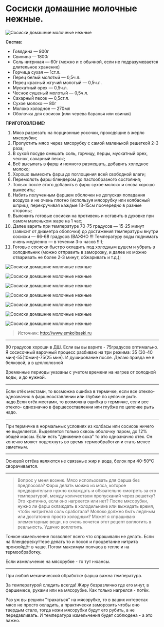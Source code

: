 # Сосиски домашние молочные нежные.
![Сосиски домашние молочные нежные](/images/Kulinar/Myaso/sosiski_molochnye_nezhnye_001.jpg 'Сосиски домашние молочные нежные')

**Состав:**

- Говядина — 900г
- Свинина — 1800г
- Соль нитриная — 60г (можно и с обычной, если не подразумевается длительное хранение)
- Горчица сухая — 1ст.л.
- Перец белый молотый — 0,5ч.л.
- Перец красный жгучий молотый — 0,5ч.л.
- Мускатный орех — 0,5ч.л.
- Чеснок сушеный молотый — 0,5ч.л.
- Сахарный песок — 0,5ст.л.
- Сухое молоко — 80г
- Молоко холодное — 270мл
- Оболочка для сосисок (или черева баранья или свиная)

**ПРИГОТОВЛЕНИЕ:**

1. Мясо разрезать на порционные уосочки, проходящие в жерло мясорубки;
2. Пропустить мясо через мясорубку с самой маленькой решеткой 2-3 раза;
3. В сухой посуде смешать соль, горчицу, перцы, мускатный орех, чеснок, сахарный песок;
4. Всё высыпать в фарш и немного размешать, добавить холодное молоко;
5. Хорошо вымесить фарш до поглощения всей свободной влаги;
6. Перемолоть фарш блендером до пастообразного состояния;
7. Только после этого добавить в фарш сухое молоко и снова хорошо вымесить;
8. Набить полученным фаршем оболочки не допуская попадания воздуха и не очень плотно (используя мясорубку или колбасный шприц), перекручивая каждые 13-15см поочередно в разные стороны;
9. Выложить  готовые сосиски на противень и оставить в духовке при самом маленьком жаре на 1 час;
10. Далее варить при температуре 70-75 градусов — 15-25 минут (зависит от диаметра оболочки) до достижения температуры внутри сосиски — 66-68 градусов (ВАЖНО !!! Температуру воды поднимать очень медленно — в течении 3-х часов !!!);
11. Готовые сосиски быстро охладить под холодным душем и убрать в холодильник (можно отправить в заморозку, и далее их можно отваривать не более 2-3 минут, обжаривать и т.д.);

![Сосиски домашние молочные нежные](/images/Kulinar/Myaso/sosiski_molochnye_nezhnye_002.jpg 'Сосиски домашние молочные нежные')

![Сосиски домашние молочные нежные](/images/Kulinar/Myaso/sosiski_molochnye_nezhnye_003.jpg 'Сосиски домашние молочные нежные')

![Сосиски домашние молочные нежные](/images/Kulinar/Myaso/sosiski_molochnye_nezhnye_004.jpg 'Сосиски домашние молочные нежные')

![Сосиски домашние молочные нежные](/images/Kulinar/Myaso/sosiski_molochnye_nezhnye_005.jpg 'Сосиски домашние молочные нежные')

![Сосиски домашние молочные нежные](/images/Kulinar/Myaso/sosiski_molochnye_nezhnye_006.jpg 'Сосиски домашние молочные нежные')

![Сосиски домашние молочные нежные](/images/Kulinar/Myaso/sosiski_molochnye_nezhnye_007.jpg 'Сосиски домашние молочные нежные')

![Сосиски домашние молочные нежные](/images/Kulinar/Myaso/sosiski_molochnye_nezhnye_008.jpg 'Сосиски домашние молочные нежные')

> Источник: http://www.emkolbaski.ru

---
80 градусов хороши в ДШ. Если вы вы варите - 75градусов оптимально. Я сосисочный варочный процесс разбиваю на три режима: 35 (30-40 мин)-55(10мин)-75(25 мин). И душирование после. Делаю правда не в белковой, а в целлюлозной

Временные периоды указаны с учетом времени на нагрев от холодной воды, и до нужной.

---
Если отёк местами, то возможна ошибка в термичке, если все отекло- однозначно в фаршесоставлении или глубже по цепочке рыть надо.Если отёк местами, то возможна ошибка в термичке, если все отекло- однозначно в фаршесоставлении или глубже по цепочке рыть надо.

---
При термичке в нормальных условиях из колбасы или сосисок ничего не выделяется. Выделяется только сквозь оболочку паром, до 12% общей массы. Если есть "движение сока" то это однозначно отек. Он  конечно может подсохнуть во время термообработки и стать менее заметным.

---
Основой оттёка являются не связаные жир и вода, белок при 40-50°C сворачивается.

---
> Вопрос у меня возник. Мясо использовать  для фарша без предпосола?  Фарш делать можно из мяса, которое предварительно нужно охлаждать и  обязательно смотреть за его температурой, между количеством пропусканий через решетку? Это критично, если оно нагреется или нет? После мясорубки, нужно ли фарш охлаждать в холодильнике или выжидать время, чтобы нитритная соль сработала? Молоко должно быть ледяным или достаточно просто холодным? Может я спрашиваю элементарные вещи, но очень хочется  этот рецепт воплотить в реальность. Удачно воплотить.

Тонкое измельчение позволяет всего что спрашивали не делать. Если на блендере/куттере делать то и посол и процветание нитрита произойдёт в чаше. Потом максимум полчаса в тепле и на термообработку.

Если измельчение на мясорубке - то тут нюансы.

---
При любой механической обработке фарша важна температура.

За температурой следить всегда! Жиру безразлично где его мнут, в фаршемесе, руками или на мясорубке. Как только нагрелся - потёк.

Раз уж вы  решили "трахаться" на мясорубке, то в ваших интересах мясо не просто охладить, а практически заморозить чтобы оно твердым стало, тогда ножи мясорубки будут его рубить, а не передавливать. И температура  измельчения будет  соблюдена - а это важно.
